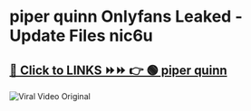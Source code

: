 
 # piper quinn Onlyfans Leaked - Update Files nic6u

## <h2><a href="https://clipsfans.com/piper_quinn&ref=git">🔗 Click to LINKS ⏩⏩ 👉 🟢 piper quinn </a></h2>

<a href="https://clipsfans.com/piper_quinn&ref=git" rel="nofollow" data-target="animated-image.originalLink"><img src="https://i.ibb.co.com/xMMVF88/686577567.gif" alt="Viral Video Original" style="max-width: 100%; display: inline-block;" data-target="animated-image.originalImage"></a>

